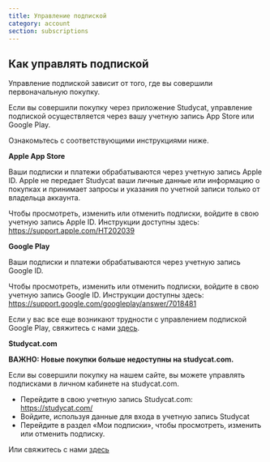 ```yaml
---
title: Управление подпиской
category: account
section: subscriptions
---
```

## Как управлять подпиской

Управление подпиской зависит от того, где вы совершили первоначальную покупку.

Если вы совершили покупку через приложение Studycat, управление подпиской осуществляется через вашу учетную запись App Store или Google Play.

Ознакомьтесь с соответствующими инструкциями ниже.

**Apple App Store**

Ваши подписки и платежи обрабатываются через учетную запись Apple ID. Apple не передает Studycat ваши личные данные или информацию о покупках и принимает запросы и указания по учетной записи только от владельца аккаунта.

Чтобы просмотреть, изменить или отменить подписки, войдите в свою учетную запись Apple ID. Инструкции доступны здесь: <https://support.apple.com/HT202039>

**Google Play**

Ваши подписки и платежи обрабатываются через учетную запись Google ID.

Чтобы просмотреть, изменить или отменить подписки, войдите в свою учетную запись Google ID. Инструкции доступны здесь: <https://support.google.com/googleplay/answer/7018481>

Если у вас все еще возникают трудности с управлением подпиской Google Play, свяжитесь с нами [здесь](https://help.studycat.com/hc/en-us/requests/new).

**Studycat.com**

**ВАЖНО: Новые покупки больше недоступны на studycat.com.**

Если вы совершили покупку на нашем сайте, вы можете управлять подписками в личном кабинете на studycat.com.

* Перейдите в свою учетную запись Studycat.com: <https://studycat.com/>
* Войдите, используя данные для входа в учетную запись Studycat
* Перейдите в раздел «Мои подписки», чтобы просмотреть, изменить или отменить подписку.

Или свяжитесь с нами [здесь](https://help.studycat.com/hc/en-us/requests/new)